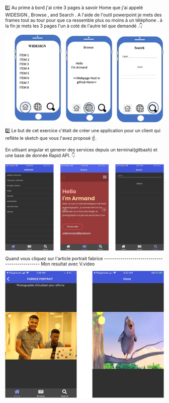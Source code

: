 



:one: Au prime à bord  j'ai crée 3 pages à savoir Home que j'ai appelé WIDESIGN , Browse , and Search . A l'aide de l'outil powerpoint je mets des frames tout au tour pour que ca ressemble plus ou moins à un téléphone . à la fin je mets les 3 pages l'un à coté de l'autre tel que demandé .:point_down:

![image](Picture2.jpg)



:two:  Le but de cet exercice c'était de créer une application pour un client qui reflète le sketch que vous l'avez proposé :point_up:.

En utlisant angular et generer des services depuis un terminal(gitbash) et une base de donnée Rapid API. :point_down:


![image](Picture3.jpg)



Quand vous cliquez sur l'article portrait fabrice  ---------------------------------------------- Mon resultat avec V.video

![image](double.png)
